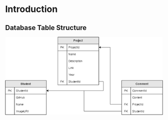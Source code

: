 # Introduction

## Database Table Structure

![1-introduction-to-msa-yearbook/entity.png](1-introduction-to-msa-yearbook/entity.png)
